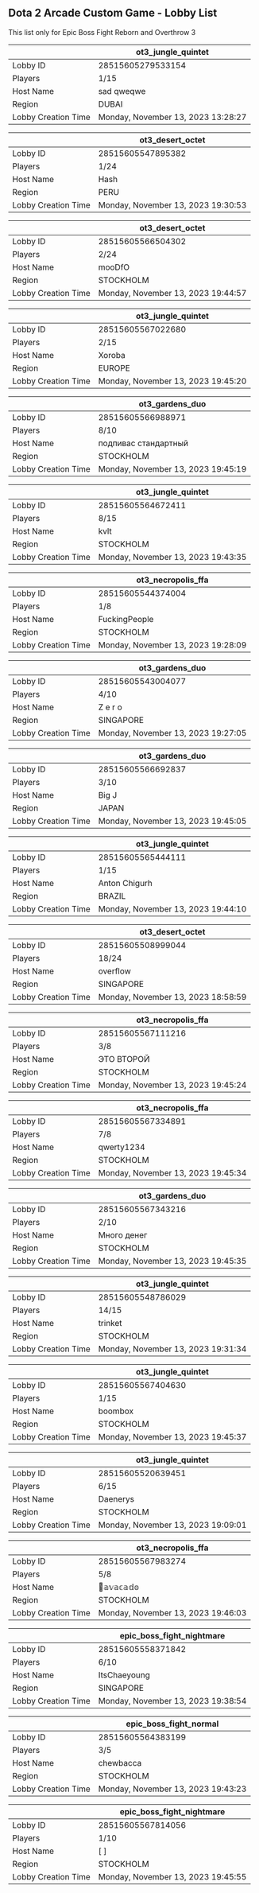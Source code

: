 ## Dota 2 Arcade Custom Game - Lobby List

This list only for Epic Boss Fight Reborn and Overthrow 3

|  | ot3_jungle_quintet |
| ------ | ------ |
| Lobby ID | 28515605279533154 |
| Players | 1/15 |
| Host Name | sad qweqwe |
| Region | DUBAI |
| Lobby Creation Time | Monday, November 13, 2023 13:28:27 |


|  | ot3_desert_octet |
| ------ | ------ |
| Lobby ID | 28515605547895382 |
| Players | 1/24 |
| Host Name | Hash |
| Region | PERU |
| Lobby Creation Time | Monday, November 13, 2023 19:30:53 |


|  | ot3_desert_octet |
| ------ | ------ |
| Lobby ID | 28515605566504302 |
| Players | 2/24 |
| Host Name | mooDfO |
| Region | STOCKHOLM |
| Lobby Creation Time | Monday, November 13, 2023 19:44:57 |


|  | ot3_jungle_quintet |
| ------ | ------ |
| Lobby ID | 28515605567022680 |
| Players | 2/15 |
| Host Name | Xoroba |
| Region | EUROPE |
| Lobby Creation Time | Monday, November 13, 2023 19:45:20 |


|  | ot3_gardens_duo |
| ------ | ------ |
| Lobby ID | 28515605566988971 |
| Players | 8/10 |
| Host Name | подпивас стандартный |
| Region | STOCKHOLM |
| Lobby Creation Time | Monday, November 13, 2023 19:45:19 |


|  | ot3_jungle_quintet |
| ------ | ------ |
| Lobby ID | 28515605564672411 |
| Players | 8/15 |
| Host Name | kvlt |
| Region | STOCKHOLM |
| Lobby Creation Time | Monday, November 13, 2023 19:43:35 |


|  | ot3_necropolis_ffa |
| ------ | ------ |
| Lobby ID | 28515605544374004 |
| Players | 1/8 |
| Host Name | FuckingPeople |
| Region | STOCKHOLM |
| Lobby Creation Time | Monday, November 13, 2023 19:28:09 |


|  | ot3_gardens_duo |
| ------ | ------ |
| Lobby ID | 28515605543004077 |
| Players | 4/10 |
| Host Name | Z e r o |
| Region | SINGAPORE |
| Lobby Creation Time | Monday, November 13, 2023 19:27:05 |


|  | ot3_gardens_duo |
| ------ | ------ |
| Lobby ID | 28515605566692837 |
| Players | 3/10 |
| Host Name | Big J |
| Region | JAPAN |
| Lobby Creation Time | Monday, November 13, 2023 19:45:05 |


|  | ot3_jungle_quintet |
| ------ | ------ |
| Lobby ID | 28515605565444111 |
| Players | 1/15 |
| Host Name | Anton Chigurh |
| Region | BRAZIL |
| Lobby Creation Time | Monday, November 13, 2023 19:44:10 |


|  | ot3_desert_octet |
| ------ | ------ |
| Lobby ID | 28515605508999044 |
| Players | 18/24 |
| Host Name | overflow |
| Region | SINGAPORE |
| Lobby Creation Time | Monday, November 13, 2023 18:58:59 |


|  | ot3_necropolis_ffa |
| ------ | ------ |
| Lobby ID | 28515605567111216 |
| Players | 3/8 |
| Host Name | ЭТО ВТОРОЙ |
| Region | STOCKHOLM |
| Lobby Creation Time | Monday, November 13, 2023 19:45:24 |


|  | ot3_necropolis_ffa |
| ------ | ------ |
| Lobby ID | 28515605567334891 |
| Players | 7/8 |
| Host Name | qwerty1234 |
| Region | STOCKHOLM |
| Lobby Creation Time | Monday, November 13, 2023 19:45:34 |


|  | ot3_gardens_duo |
| ------ | ------ |
| Lobby ID | 28515605567343216 |
| Players | 2/10 |
| Host Name | Много денег |
| Region | STOCKHOLM |
| Lobby Creation Time | Monday, November 13, 2023 19:45:35 |


|  | ot3_jungle_quintet |
| ------ | ------ |
| Lobby ID | 28515605548786029 |
| Players | 14/15 |
| Host Name | trinket |
| Region | STOCKHOLM |
| Lobby Creation Time | Monday, November 13, 2023 19:31:34 |


|  | ot3_jungle_quintet |
| ------ | ------ |
| Lobby ID | 28515605567404630 |
| Players | 1/15 |
| Host Name | boombox |
| Region | STOCKHOLM |
| Lobby Creation Time | Monday, November 13, 2023 19:45:37 |


|  | ot3_jungle_quintet |
| ------ | ------ |
| Lobby ID | 28515605520639451 |
| Players | 6/15 |
| Host Name | Daenerys |
| Region | STOCKHOLM |
| Lobby Creation Time | Monday, November 13, 2023 19:09:01 |


|  | ot3_necropolis_ffa |
| ------ | ------ |
| Lobby ID | 28515605567983274 |
| Players | 5/8 |
| Host Name | 🥑𝕒𝕧𝕒𝕔𝕒𝕕𝕠 |
| Region | STOCKHOLM |
| Lobby Creation Time | Monday, November 13, 2023 19:46:03 |


|  | epic_boss_fight_nightmare |
| ------ | ------ |
| Lobby ID | 28515605558371842 |
| Players | 6/10 |
| Host Name | ItsChaeyoung |
| Region | SINGAPORE |
| Lobby Creation Time | Monday, November 13, 2023 19:38:54 |


|  | epic_boss_fight_normal |
| ------ | ------ |
| Lobby ID | 28515605564383199 |
| Players | 3/5 |
| Host Name | chewbacca |
| Region | STOCKHOLM |
| Lobby Creation Time | Monday, November 13, 2023 19:43:23 |


|  | epic_boss_fight_nightmare |
| ------ | ------ |
| Lobby ID | 28515605567814056 |
| Players | 1/10 |
| Host Name | [                         ] |
| Region | STOCKHOLM |
| Lobby Creation Time | Monday, November 13, 2023 19:45:55 |


